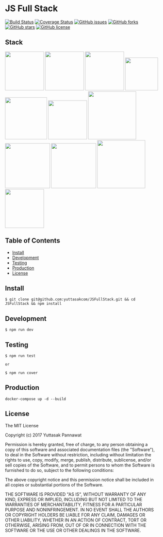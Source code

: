 # JS Full Stack
[![Build Status](https://travis-ci.org/yuttasakcom/JSFullStack.svg?branch=master)](https://travis-ci.org/yuttasakcom/JSFullStack)
[![Coverage Status](https://img.shields.io/coveralls/github/yuttasakcom/JSFullStack/master.svg)](https://coveralls.io/github/yuttasakcom/JSFullStack?branch=master)
[![GitHub issues](https://img.shields.io/github/issues/yuttasakcom/JSFullStack.svg)](https://github.com/yuttasakcom/JSFullStack/issues)
[![GitHub forks](https://img.shields.io/github/forks/yuttasakcom/JSFullStack.svg)](https://github.com/yuttasakcom/JSFullStack/network)
[![GitHub stars](https://img.shields.io/github/stars/yuttasakcom/JSFullStack.svg)](https://github.com/yuttasakcom/JSFullStack/stargazers)
[![GitHub license](https://img.shields.io/github/license/yuttasakcom/JSFullStack.svg)](https://github.com/yuttasakcom/JSFullStack/blob/master/LICENSE)

## Stack
<img src="https://github.com/yuttasakcom/JSFullStack/blob/master/statics/img/nodejs.svg" width="128" /> <img src="https://github.com/yuttasakcom/JSFullStack/blob/master/statics/img/react.png" width="128" /> <img src="https://github.com/yuttasakcom/JSFullStack/blob/master/statics/img/redux.png" width="128" /> <img src="https://github.com/yuttasakcom/JSFullStack/blob/master/statics/img/es6.svg" width="108" /> <img src="https://github.com/yuttasakcom/JSFullStack/blob/master/statics/img/webpack.svg" width="138" /> <img src="https://github.com/yuttasakcom/JSFullStack/blob/master/statics/img/jest.png" width="128" /> <img src="https://github.com/yuttasakcom/JSFullStack/blob/master/statics/img/bootstrap4.png" width="158" /> <img src="https://github.com/yuttasakcom/JSFullStack/blob/master/statics/img/mongodb.png" width="148" /> <img src="https://github.com/yuttasakcom/JSFullStack/blob/master/statics/img/nginx.png" width="148" /> <img src="https://github.com/yuttasakcom/JSFullStack/blob/master/statics/img/docker.png" width="158" /> <img src="https://github.com/yuttasakcom/JSFullStack/blob/master/statics/img/memcached.png" width="128" />

## Table of Contents
- [Install](#install)
- [Development](#development)
- [Testing](#testing)
- [Production](#production)
- [License](#license)

## Install
```
$ git clone git@github.com:yuttasakcom/JSFullStack.git && cd JSFullStack && npm install
```

## Development
```
$ npm run dev
```

## Testing
```
$ npm run test

or

$ npm run cover
```

## Production
```
docker-compose up -d --build
```

## License
The MIT License

Copyright (c) 2017 Yuttasak Pannawat

Permission is hereby granted, free of charge, to any person obtaining a copy of this software and associated documentation files (the "Software"), to deal in the Software without restriction, including without limitation the rights to use, copy, modify, merge, publish, distribute, sublicense, and/or sell copies of the Software, and to permit persons to whom the Software is furnished to do so, subject to the following conditions:

The above copyright notice and this permission notice shall be included in all copies or substantial portions of the Software.

THE SOFTWARE IS PROVIDED "AS IS", WITHOUT WARRANTY OF ANY KIND, EXPRESS OR IMPLIED, INCLUDING BUT NOT LIMITED TO THE WARRANTIES OF MERCHANTABILITY, FITNESS FOR A PARTICULAR PURPOSE AND NONINFRINGEMENT. IN NO EVENT SHALL THE AUTHORS OR COPYRIGHT HOLDERS BE LIABLE FOR ANY CLAIM, DAMAGES OR OTHER LIABILITY, WHETHER IN AN ACTION OF CONTRACT, TORT OR OTHERWISE, ARISING FROM, OUT OF OR IN CONNECTION WITH THE SOFTWARE OR THE USE OR OTHER DEALINGS IN THE SOFTWARE.